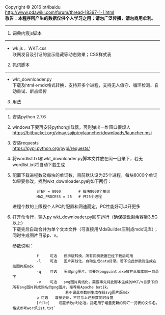 Copyright &copy; 2016 bt4baidu  
http://www.pdawiki.com/forum/thread-18397-1-1.html  
**敬告：本程序所产生的数据仅供个人学习之用；请勿广泛传播，请勿商用牟利。**
***  
1. 词典内嵌js脚本
--------------------
* wk.js 、WKT.css  
联网发音及引证的显示隐藏等动态效果；CSS样式表
2. 抓词脚本
----------------
* wkt_downloader.py  
下载及html->mdx格式转换，支持开多个进程，支持无人值守、循环检测、自动重试、断点续传
3. 用法
----------------
1. 安装python 2.7.6
2. windows下要再安装python加载器，否则弹出一堆窗口很烦人  
https://bitbucket.org/vinay.sajip/pylauncher/downloads/launcher.msi
3. 安装requests  
https://pypi.python.org/pypi/requests/
4. 将wordlist.txt和wkt_downloader.py脚本文件放在同一目录下，若无wordlist.txt将自动下载生成
5. 配置下载进程数及每块的单词数，目前默认设为25个进程，每块8000个单词  
      如果要修改，找到wkt_downloader.py的如下两行：  
      
                  STEP = 8000        # 每块8000个单词
                  MAX_PROCESS = 25   # 开25个进程
      进程个数的上限视个人PC的配置和网速而定，PC性能好可以开更多  
6. 打开命令行，输入py wkt_downloader.py回车运行（确保硬盘剩余容量3.5G以上）  
下载完后自动合并为单个文本文件（可直接用MdxBuilder压制成mdx词库）；  
同时生成图片目录p、v。

      参数说明：
      
                  f 	可选   仅排版转换，所有网页数据已经下载后可用
                  -l	可选   图片离线化，自动生成data目录。若不设此参数则生成在线图片版mdx
                  -q	可选   压缩png图片，需要将pngquant.exe放在此脚本同一目录下
                  -v	可选   svg图片离线化，需要事先将此脚本生成的WKT/v目录下的所有svg图片转成同名的png图片，推荐用Apache batik。
                               若不设此参数则生成在线svg图片版mdx
                  p	可选   增量更新，不可与上述参数同时设置
                  [file]	设置参数p时必选，指定用于增量更新的词汇一览表的文件名，格式参考wordlist.txt`
